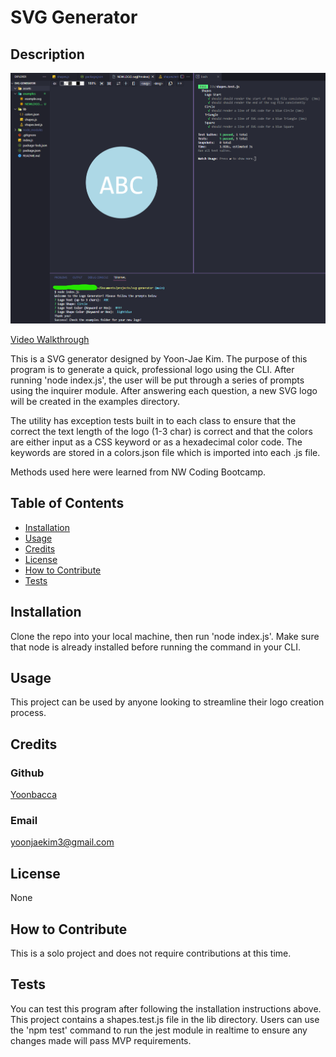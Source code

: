 # SVG Generator
## Description
![SVG Generator](./assets/screenshot.png)

[Video Walkthrough](https://drive.google.com/file/d/1YSK3QQyO2Fcfa1hFWRRcX_UiPFDclTC_/view)

This is a SVG generator designed by Yoon-Jae Kim. The purpose of this program is to generate a quick, professional logo using the CLI. After running 'node index.js', the user will be put through a series of prompts using the inquirer module. After answering each question, a new SVG logo will be created in the examples directory.

The utility has exception tests built in to each class to ensure that the correct the text length of the logo (1-3 char) is correct and that the colors are either input as a CSS keyword or as a hexadecimal color code. The keywords are stored in a colors.json file which is imported into each .js file. 

Methods used here were learned from NW Coding Bootcamp.

## Table of Contents
- [Installation](#installation)
- [Usage](#usage)
- [Credits](#credits)
- [License](#license)
- [How to Contribute](#how-to-contribute)
- [Tests](#tests)

## Installation
Clone the repo into your local machine, then run 'node index.js'. Make sure that node is already installed before running the command in your CLI.

## Usage
This project can be used by anyone looking to streamline their logo creation process.

## Credits
### Github
[Yoonbacca](https://github.com/Yoonbacca)
### Email
[yoonjaekim3@gmail.com](yoonjaekim3@gmail.com)

## License
None

## How to Contribute
This is a solo project and does not require contributions at this time.

## Tests
You can test this program after following the installation instructions above. This project contains a shapes.test.js file in the lib directory. Users can use the 'npm test' command to run the jest module in realtime to ensure any changes made will pass MVP requirements.
  
